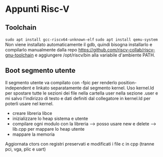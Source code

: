 # Appunti Risc-V
## Toolchain
`sudo apt install gcc-riscv64-unknown-elf`
`sudo apt install qemu-system`
Non viene installato automaticamente il gdb, quindi bisogna installarlo e compilarlo manualmente dalla repo https://github.com/riscv-collab/riscv-gnu-toolchain e aggiungere /opt/riscv/bin alla variabile d'ambiente PATH.

## Boot segmento utente
Il segmento utente va compilato con -fpic per renderlo position-independent e linkato separatamente dal segmento kernel. Uso kernel.ld per spostare tutte le sezioni dei file nella cartella user nella sezione .user e mi salvo l'indirizzo di testo e dati definiti dal collegatore in kernel.ld per poterli usare nel kernel.

- creare libreria libce
- inizializzare lo heap sistema e utente
- compilare ogni modulo con la libreria --> posso usare new e delete --> lib.cpp per mappare lo heap utente
- mappare la memoria

Aggiornata ctors con registri preservati e modificati i file c in cpp (tranne pci, vga, plic e uart)